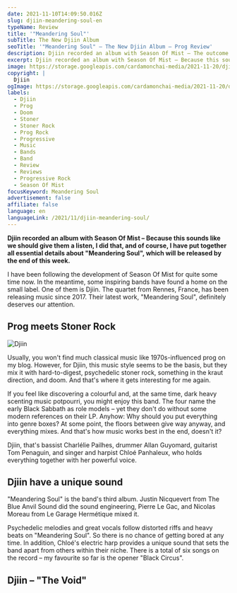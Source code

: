 ```yaml
---
date: 2021-11-10T14:09:50.016Z
slug: djiin-meandering-soul-en
typeName: Review
title: '"Meandering Soul"'
subTitle: The New Djiin Album
seoTitle: '"Meandering Soul" – The New Djiin Album – Prog Review'
description: Djiin recorded an album with Season Of Mist – The outcome is a colourful and heavy scenting potpourri of sounds between prog, stoner and doom. Please have a listen.
excerpt: Djiin recorded an album with Season Of Mist – Because this sounds like we should give them a listen, I did that, and of course, I have put together all essential details about "Meandering Soul", which will be released by the end of this week.
image: https://storage.googleapis.com/cardamonchai-media/2021-11-20/djiin-2-jpeg-imagine-280808_614f44_800_533/640.webp
copyright: |
  Djiin
ogImage: https://storage.googleapis.com/cardamonchai-media/2021-11-20/djiin-fb-png-imagine-c8c8c8_656565_1200_628/640.webp
labels:
  - Djiin
  - Prog
  - Doom
  - Stoner
  - Stoner Rock
  - Prog Rock
  - Progressive
  - Music
  - Bands
  - Band
  - Review
  - Reviews
  - Progressive Rock
  - Season Of Mist
focusKeyword: Meandering Soul
advertisement: false
affiliate: false
language: en
languageLink: /2021/11/djiin-meandering-soul/
---
```


**Djiin recorded an album with Season Of Mist – Because this sounds like we should give them a listen, I did that, and of course, I have put together all essential details about "Meandering Soul", which will be released by the end of this week.**

I have been following the development of Season Of Mist for quite some time now. In the meantime, some inspiring bands have found a home on the small label. One of them is Djiin. The quartet from Rennes, France, has been releasing music since 2017. Their latest work, "Meandering Soul", definitely deserves our attention.

## Prog meets Stoner Rock

![Djiin](https://storage.googleapis.com/cardamonchai-media/2021-11-20/djiin-3-jpeg-imagine-281808_503a1f_800_1000/640.webp 'Djiin')

Usually, you won't find much classical music like 1970s-influenced prog on my blog. However, for Djiin, this music style seems to be the basis, but they mix it with hard-to-digest, psychedelic stoner rock, something in the kraut direction, and doom. And that's where it gets interesting for me again.

If you feel like discovering a colourful and, at the same time, dark heavy scenting music potpourri, you might enjoy this band. The four name the early Black Sabbath as role models – yet they don't do without some modern references on their LP. Anyhow: Why should you put everything into genre boxes? At some point, the floors between give way anyway, and everything mixes. And that's how music works best in the end, doesn't it?

Djiin, that's bassist Charlélie Pailhes, drummer Allan Guyomard, guitarist Tom Penaguin, and singer and harpist Chloé Panhaleux, who holds everything together with her powerful voice.

## Djiin have a unique sound

"Meandering Soul" is the band's third album. Justin Nicquevert from The Blue Anvil Sound did the sound engineering, Pierre Le Gac, and Nicolas Moreau from Le Garage Hermétique mixed it.

Psychedelic melodies and great vocals follow distorted riffs and heavy beats on "Meandering Soul". So there is no chance of getting bored at any time. In addition, Chloé's electric harp provides a unique sound that sets the band apart from others within their niche. There is a total of six songs on the record – my favourite so far is the opener "Black Circus".

## Djiin – "The Void"

<YouTube id="nI0BNoZQvXQ" />
